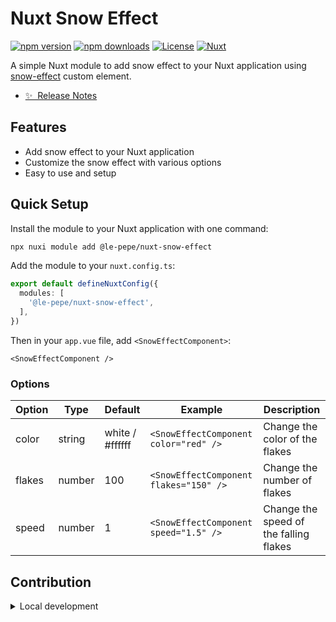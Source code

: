 <!--
Get your module up and running quickly.

Find and replace all on all files (CMD+SHIFT+F):
- Name: Snow Effect Nuxt module
- Package name: nuxt-snow-effect
- Description: My new Nuxt module
-->

# Nuxt Snow Effect

[![npm version][npm-version-src]][npm-version-href]
[![npm downloads][npm-downloads-src]][npm-downloads-href]
[![License][license-src]][license-href]
[![Nuxt][nuxt-src]][nuxt-href]

A simple Nuxt module to add snow effect to your Nuxt application using [snow-effect](https://github.com/le-pepe/snow-effect) custom element.

- [✨ &nbsp;Release Notes](/CHANGELOG.md)
<!-- - [🏀 Online playground](https://stackblitz.com/github/le-pepe/nuxt-snow-effect?file=playground%2Fapp.vue) -->
<!-- - [📖 &nbsp;Documentation](https://example.com) -->

## Features

<!-- Highlight some of the features your module provide here -->
- Add snow effect to your Nuxt application
- Customize the snow effect with various options
- Easy to use and setup

## Quick Setup

Install the module to your Nuxt application with one command:

```bash
npx nuxi module add @le-pepe/nuxt-snow-effect
```

Add the module to your `nuxt.config.ts`:

```ts
export default defineNuxtConfig({
  modules: [
    '@le-pepe/nuxt-snow-effect',
  ],
})
```

Then in your `app.vue` file, add `<SnowEffectComponent>`:

```vue
<SnowEffectComponent />
```

### Options

| Option | Type   | Default         | Example                              | Description                                |
|--------|--------|-----------------|--------------------------------------|--------------------------------------------|
| color  | string | white / #ffffff | `<SnowEffectComponent color="red" />` | Change the color of the flakes             |
| flakes | number | 100             | `<SnowEffectComponent flakes="150" />`| Change the number of flakes                |
| speed  | number | 1               | `<SnowEffectComponent speed="1.5" />` | Change the speed of the falling flakes     |




## Contribution

<details>
  <summary>Local development</summary>
  
  ```bash
  # Install dependencies
  npm install
  
  # Generate type stubs
  npm run dev:prepare
  
  # Develop with the playground
  npm run dev
  
  # Build the playground
  npm run dev:build
  
  # Run ESLint
  npm run lint
  
  # Run Vitest
  npm run test
  npm run test:watch
  
  # Release new version
  npm run release
  ```

</details>


<!-- Badges -->
[npm-version-src]: https://img.shields.io/npm/v/@le-pepe/nuxt-snow-effect/latest.svg?style=flat&colorA=020420&colorB=00DC82
[npm-version-href]: https://npmjs.com/package/@le-pepe/nuxt-snow-effect

[npm-downloads-src]: https://img.shields.io/npm/dm/@le-pepe/nuxt-snow-effect.svg?style=flat&colorA=020420&colorB=00DC82
[npm-downloads-href]: https://npmjs.com/package/@le-pepe/nuxt-snow-effect

[license-src]: https://img.shields.io/npm/l/@le-pepe/nuxt-snow-effect.svg?style=flat&colorA=020420&colorB=00DC82
[license-href]: https://npmjs.com/package/@le-pepe/nuxt-snow-effect

[nuxt-src]: https://img.shields.io/badge/Nuxt-020420?logo=nuxt.js
[nuxt-href]: https://nuxt.com
